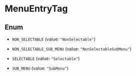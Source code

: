

# MenuEntryTag

## Enum


* `NON_SELECTABLE` (value: `"NonSelectable"`)

* `NON_SELECTABLE_SUB_MENU` (value: `"NonSelectableSubMenu"`)

* `SELECTABLE` (value: `"Selectable"`)

* `SUB_MENU` (value: `"SubMenu"`)



